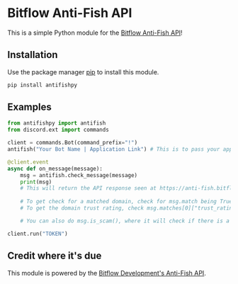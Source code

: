# Bitflow Anti-Fish API

This is a simple Python module for the [Bitflow Anti-Fish API](https://anti-fish.bitflow.dev/)!

## Installation

Use the package manager [pip](https://pypi.org/project/antifishpy/) to install this module.

```bash
pip install antifishpy
```

## Examples

```python
from antifishpy import antifish
from discord.ext import commands

client = commands.Bot(command_prefix="!")
antifish("Your Bot Name | Application Link") # This is to pass your application name as the User-Agent header.

@client.event
async def on_message(message):
	msg = antifish.check_message(message)
	print(msg)
	# This will return the API response seen at https://anti-fish.bitflow.dev
	
	# To get check for a matched domain, check for msg.match being True.
	# To get the domain trust rating, check msg.matches[0]["trust_rating"].

	# You can also do msg.is_scam(), where it will check if there is a match and if the first domain match has a trust rating of over 0.95.

client.run("TOKEN")
```

## Credit where it's due

This module is powered by the [Bitflow Development's Anti-Fish API](https://anti-fish.bitflow.dev/).